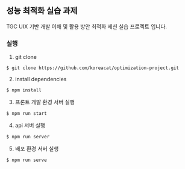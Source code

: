 ## 성능 최적화 실습 과제

TGC UIX 기반 개발 이해 및 활용 방안 최적화 세션 실습 프로젝트 입니다.

### 실행

1. git clone

```
$ git clone https://github.com/koreacat/optimization-project.git
```

2. install dependencies

```
$ npm install
```

3. 프론트 개발 환경 서버 실행 

```
$ npm run start
```

4. api 서버 실행

```
$ npm run server
```

5. 배포 환경 서버 실행

```
$ npm run serve
```
